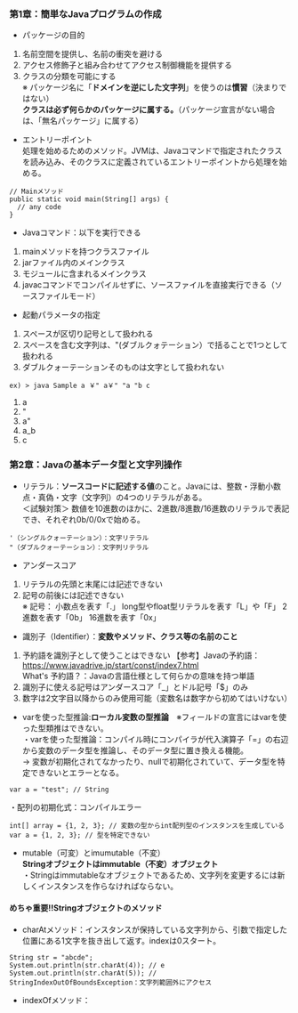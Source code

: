 ### 第1章：簡単なJavaプログラムの作成
- パッケージの目的
1. 名前空間を提供し、名前の衝突を避ける
2. アクセス修飾子と組み合わせてアクセス制御機能を提供する
3. クラスの分類を可能にする  
※ パッケージ名に「**ドメインを逆にした文字列**」を使うのは**慣習**（決まりではない）  
**クラスは必ず何らかのパッケージに属する。**（パッケージ宣言がない場合は、「無名パッケージ」に属する）

- エントリーポイント  
処理を始めるためのメソッド。JVMは、Javaコマンドで指定されたクラスを読み込み、そのクラスに定義されているエントリーポイントから処理を始める。  

```
// Mainメソッド
public static void main(String[] args) {
  // any code
}
```

- Javaコマンド：以下を実行できる
1. mainメソッドを持つクラスファイル  
2. jarファイル内のメインクラス  
3. モジュールに含まれるメインクラス  
4. javacコマンドでコンパイルせずに、ソースファイルを直接実行できる（ソースファイルモード）

- 起動パラメータの指定
1. スペースが区切り記号として扱われる  
2. スペースを含む文字列は、"(ダブルクォテーション）で括ることで1つとして扱われる  
3. ダブルクォーテーションそのものは文字として扱われない

```
ex) > java Sample a ￥" a￥" "a "b c
```
1. a  
2. "  
3. a"  
4. a_b  
5. c  

### 第2章：Javaの基本データ型と文字列操作  
- リテラル：**ソースコードに記述する値**のこと。Javaには、整数・浮動小数点・真偽・文字（文字列）の4つのリテラルがある。  
＜試験対策＞ 数値を10進数のほかに、2進数/8進数/16進数のリテラルで表記でき、それぞれ0b/0/0xで始める。  
```
'（シングルクォーテーション）：文字リテラル
"（ダブルクォーテーション）：文字列リテラル
```
- アンダースコア
1. リテラルの先頭と末尾には記述できない  
2. 記号の前後には記述できない  
※ 記号： 小数点を表す「.」 long型やfloat型リテラルを表す「L」や「F」 2進数を表す「0b」 16進数を表す「0x」  

- 識別子（Identifier）：**変数やメソッド、クラス等の名前のこと**
1. 予約語を識別子として使うことはできない 【参考】Javaの予約語：https://www.javadrive.jp/start/const/index7.html  
What's 予約語？：Javaの言語仕様として何らかの意味を持つ単語  
2. 識別子に使える記号はアンダースコア「_」とドル記号「$」のみ  
3. 数字は2文字目以降からのみ使用可能（変数名は数字から初めてはいけない）

- varを使った型推論:**ローカル変数の型推論**　※フィールドの宣言にはvarを使った型類推はできない。  
・varを使った型推論：コンパイル時にコンパイラが代入演算子「=」の右辺から変数のデータ型を推論し、そのデータ型に置き換える機能。  
 → 変数が初期化されてなかったり、nullで初期化されていて、データ型を特定できないとエラーとなる。
```
var a = "test"; // String
```
・配列の初期化式：コンパイルエラー
```
int[] array = {1, 2, 3}; // 変数の型からint配列型のインスタンスを生成している
var a = {1, 2, 3}; // 型を特定できない
```

- mutable（可変）とimumutable（不変）  
**Stringオブジェクトはimmutable（不変）オブジェクト**  
・Stringはimmutableなオブジェクトであるため、文字列を変更するには新しくインスタンスを作らなければならない。  

#### めちゃ重要!!Stringオブジェクトのメソッド  
- charAtメソッド：インスタンスが保持している文字列から、引数で指定した位置にある1文字を抜き出して返す。indexは0スタート。
```
String str = "abcde";
System.out.println(str.charAt(4)); // e
System.out.println(str.charAt(5)); // StringIndexOutOfBoundsException：文字列範囲外にアクセス
```
- indexOfメソッド：
